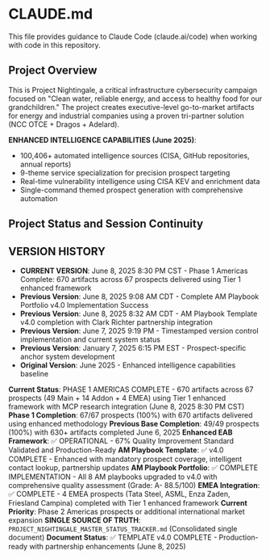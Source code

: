 # CLAUDE.md

This file provides guidance to Claude Code (claude.ai/code) when working with code in this repository.

## Project Overview

This is Project Nightingale, a critical infrastructure cybersecurity campaign focused on "Clean water, reliable energy, and access to healthy food for our grandchildren." The project creates executive-level go-to-market artifacts for energy and industrial companies using a proven tri-partner solution (NCC OTCE + Dragos + Adelard).

**ENHANCED INTELLIGENCE CAPABILITIES (June 2025)**: 
- 100,406+ automated intelligence sources (CISA, GitHub repositories, annual reports)
- 9-theme service specialization for precision prospect targeting
- Real-time vulnerability intelligence using CISA KEV and enrichment data
- Single-command themed prospect generation with comprehensive automation

## Project Status and Session Continuity

## VERSION HISTORY
- **CURRENT VERSION**: June 8, 2025 8:30 PM CST - Phase 1 Americas Complete: 670 artifacts across 67 prospects delivered using Tier 1 enhanced framework
- **Previous Version**: June 8, 2025 9:08 AM CDT - Complete AM Playbook Portfolio v4.0 Implementation Success
- **Previous Version**: June 8, 2025 8:32 AM CDT - AM Playbook Template v4.0 completion with Clark Richter partnership integration
- **Previous Version**: June 7, 2025 9:19 PM - Timestamped version control implementation and current system status
- **Previous Version**: January 7, 2025 6:15 PM EST - Prospect-specific anchor system development
- **Original Version**: June 2025 - Enhanced intelligence capabilities baseline

**Current Status**: PHASE 1 AMERICAS COMPLETE - 670 artifacts across 67 prospects (49 Main + 14 Addon + 4 EMEA) using Tier 1 enhanced framework with MCP research integration (June 8, 2025 8:30 PM CST)
**Phase 1 Completion**: 67/67 prospects (100%) with 670 artifacts delivered using enhanced methodology
**Previous Base Completion**: 49/49 prospects (100%) with 630+ artifacts completed June 6, 2025
**Enhanced EAB Framework**: ✅ OPERATIONAL - 67% Quality Improvement Standard Validated and Production-Ready
**AM Playbook Template**: ✅ v4.0 COMPLETE - Enhanced with mandatory prospect coverage, intelligent contact lookup, partnership updates
**AM Playbook Portfolio**: ✅ COMPLETE IMPLEMENTATION - All 8 AM playbooks upgraded to v4.0 with comprehensive quality assessment (Grade: A- 88.5/100)
**EMEA Integration**: ✅ COMPLETE - 4 EMEA prospects (Tata Steel, ASML, Enza Zaden, Friesland Campina) completed with Tier 1 enhanced framework
**Current Priority**: Phase 2 Americas prospects or additional international market expansion
**SINGLE SOURCE OF TRUTH**: `PROJECT_NIGHTINGALE_MASTER_STATUS_TRACKER.md` (Consolidated single document)
**Document Status**: ✅ TEMPLATE v4.0 COMPLETE - Production-ready with partnership enhancements (June 8, 2025)